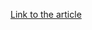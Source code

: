 [Link to the article](https://www.akamai.com/blog/security/phishing-victims-from-a-cdns-point-of-view)
